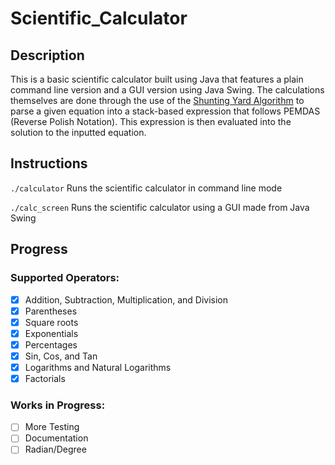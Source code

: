 # Scientific_Calculator

## Description
This is a basic scientific calculator built using Java that features a plain command line version and a GUI version using Java Swing. 
The calculations themselves are done through the use of the [Shunting Yard Algorithm](https://en.wikipedia.org/wiki/Shunting_yard_algorithm) to parse a given equation into a stack-based expression that follows PEMDAS (Reverse Polish Notation). This expression is then evaluated into the solution to the inputted equation.

## Instructions
``` ./calculator ``` Runs the scientific calculator in command line mode

``` ./calc_screen ``` Runs the scientific calculator using a GUI made from Java Swing

## Progress
### Supported Operators:
- [X] Addition, Subtraction, Multiplication, and Division
- [X] Parentheses
- [X] Square roots
- [X] Exponentials
- [X] Percentages
- [X] Sin, Cos, and Tan
- [X] Logarithms and Natural Logarithms
- [X] Factorials

### Works in Progress:
- [ ] More Testing
- [ ] Documentation
- [ ] Radian/Degree
